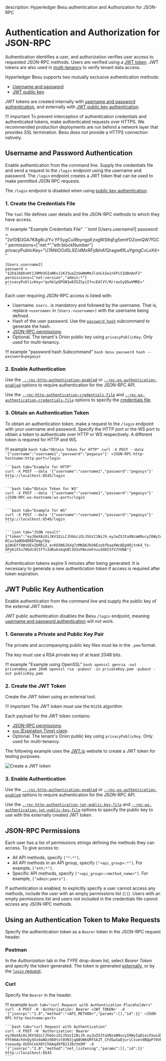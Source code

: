 description: Hyperledger Besu authentication and Authorization for JSON-RPC
<!--- END of page meta data -->

# Authentication and Authorization for JSON-RPC

Authentication identifies a user, and authorization verifies user 
access to requested JSON-RPC methods. Users are verified using a [JWT token](https://jwt.io/introduction/).
JWT tokens are also used in [multi-tenancy](../../../Concepts/Privacy/Multi-Tenancy.md) to verify tenant data access.

Hyperledger Besu supports two mutually exclusive authentication methods:

* [Username and password](#username-and-password-authentication)
* [JWT public key](#jwt-public-key-authentication).

JWT tokens are created internally with [username and password authentication](#username-and-password-authentication), and externally with [JWT public key authentication](#jwt-public-key-authentication).

!!! important 
    To prevent interception of authentication credentials and authenticated tokens, make authenticated requests over HTTPS. 
    We recommended production deployments are run behind a network layer that provides SSL termination. 
    Besu does not provide a HTTPS connection natively.


## Username and Password Authentication

Enable authentication from the command line. Supply the credentials file and send a request to the `/login` endpoint using the username and password. The `/login` endpoint creates a JWT token that can be used to make permitted JSON RPC requests.

The `/login` endpoint is disabled when using [public key authentication](#jwt-public-key-authentication).

### 1. Create the Credentials File 

The `toml` file defines user details and the JSON-RPC methods to which they have access. 

!!! example "Example Credentials File"
    ```toml
    [Users.username1]
    password = "$2a$10$l3GA7K8g6rJ/Yv.YFSygCuI9byngpEzxgWS9qEg5emYDZomQW7fGC"
    permissions=["net:*","eth:blockNumber"]
    privacyPublicKey="U7ANiOOd5L9Z/dMxRFjdbhA1Qragw6fLuYgmgCvLoX4="
    
    [Users.username2]
    password = "$2b$10$6sHt1J0MVUGIoNKvJiK33uaZzUwNmMmJlaVLkIwinkPiS1UBnAnF2"
    permissions=["net:version","admin:*"]
    privacyPublicKey="quhb1pQPGN1w8ZSZSyiIfncEAlVY/M/rauSyQ5wVMRE="
    ```

Each user requiring JSON-RPC access is listed with: 

* Username. `Users.` is mandatory and followed by the username. That is, replace `<username>` in `[Users.<username>]` with the username being defined. 
* Hash of the user password. Use the [`password hash`](../../../Reference/CLI/CLI-Subcommands.md#password) subcommand to generate the hash. 
* [JSON-RPC permissions](#json-rpc-permissions).
* Optional. The tenant's Orion public key using `privacyPublicKey`. Only used
for multi-tenancy. 

!!! example "password hash Subcommand"
    ```bash
    besu password hash --password=pegasys
    ```
    
    
### 2. Enable Authentication 
 
Use the [` --rpc-http-authentication-enabled`](../../../Reference/CLI/CLI-Syntax.md#rpc-http-authentication-enabled) or 
 [`--rpc-ws-authentication-enabled`](../../../Reference/CLI/CLI-Syntax.md#rpc-ws-authentication-enabled)
 options to require authentication for the JSON-RPC API.
  
Use the [`--rpc-http-authentication-credentials-file`](../../../Reference/CLI/CLI-Syntax.md#rpc-http-authentication-credentials-file)
and [`--rpc-ws-authentication-credentials-file`](../../../Reference/CLI/CLI-Syntax.md#rpc-ws-authentication-credentials-file) 
options to specify the [credentials file](#1-create-the-credentials-file).

### 3. Obtain an Authentication Token 

To obtain an authentication token, make a request to the `/login` endpoint with your username and password. Specify the 
HTTP port or the WS port to obtain a token to authenticate over HTTP or WS respectively. A different token is required 
for HTTP and WS. 

!!! example
    ```bash tab="Obtain Token for HTTP"
    curl -X POST --data '{"username":"username1","password":"pegasys"}' <JSON-RPC-http-hostname:http-port>/login
    ```
    
    ```bash tab="Example for HTTP"
    curl -X POST --data '{"username":"username1","password":"pegasys"}' http://localhost:8545/login
    ```
    
    ```bash tab="Obtain Token for WS"
    curl -X POST --data '{"username":"username1","password":"pegasys"}' <JSON-RPC-ws-hostname:ws-port>/login
    ```
    
    ```bash tab="Example for WS"
    curl -X POST --data '{"username":"username1","password":"pegasys"}' http://localhost:8546/login
    ```
    
    ```json tab="JSON result"
    {"token":"eyJ0eXAiOiJKV1QiLCJhbGciOiJSUzI1NiJ9.eyJwZXJtaXNzaW9ucyI6WyIqOioiXSwidXNlcm5hbWUiOiJ1c2VyMiIsImlhdCI6MTU1MDQ2MDYwNCwiZXhwIjoxNTUwNDYwOTA0fQ.l2Ycqzl_AyvReXBeUSayOlOMS_E8-DCuz3q0Db0DKD7mqyl6q-giWoEtfdWzUEvZbRRi2_ecKO3N6JkXq7zMKQAJbVAEzobfbaaXWcQEpHOjtnK4_Yz-UPyKiXtu7HGdcdl5Tfx3dKoksbqkBl3U3vFWxzmFnuu3dAISfVJYUNA"}
    ``` 

Authentication tokens expire 5 minutes after being generated. It is necessary to generate a new authentication 
token if access is required after token expiration.     

## JWT Public Key Authentication

Enable authentication from the command line and supply the public key of the external JWT token.

JWT public authentication disables the Besu `/login` endpoint, meaning [username and password authentication](#username-and-password-authentication) will not work.

### 1. Generate a Private and Public Key Pair

The private and accompanying public key files must be in the `.pem` format.

The key must use a RSA private key of at least 2048 bits.

!!! example "Example using OpenSSL"
    ```bash
    openssl genrsa -out privateKey.pem 2048
    openssl rsa -pubout -in privateKey.pem -pubout -out publicKey.pem
    ```

### 2. Create the JWT Token

Create the JWT token using an external tool. 

!!! important
    The JWT token must use the `RS256` algorithm 

Each payload for the JWT token contains:

* [JSON-RPC permissions](#json-rpc-permissions).
* [`exp` (Expiration Time) claim](https://tools.ietf.org/html/rfc7519#section-4.1.4).
* Optional. The tenant's Orion public key using `privacyPublicKey`. Only used
for multi-tenancy. 

The following example uses the [JWT.io](https://jwt.io/) website to create a JWT token for testing purposes.

![Create a JWT token](../../../images/JWT.png)

### 3. Enable Authentication

Use the [` --rpc-http-authentication-enabled`](../../../Reference/CLI/CLI-Syntax.md#rpc-http-authentication-enabled) or 
 [`--rpc-ws-authentication-enabled`](../../../Reference/CLI/CLI-Syntax.md#rpc-ws-authentication-enabled)
 options to require authentication for the JSON-RPC API.
  
Use the [`--rpc-http-authentication-jwt-public-key-file`](../../../Reference/CLI/CLI-Syntax.md#rpc-http-authentication-jwt-public-key-file) and [`--rpc-ws-authentication-jwt-public-key-file`](../../../Reference/CLI/CLI-Syntax.md#rpc-ws-authentication-jwt-public-key-file) options to specify the public key to use with the externally created JWT token.
    
## JSON-RPC Permissions 

Each user has a list of permissions strings defining the methods they can access. To give access to: 

* All API methods, specify `["*:*"]`.
* All API methods in an API group, specify `["<api_group>:*"]`. For example, `["eth:*"]`. 
* Specific API methods, specify `["<api_group>:<method_name>"]`. For example, `["admin:peers"]`.

If authentication is enabled, to explicitly specify a user cannot access any methods, include the user with an empty permissions list (`[]`). 
Users with an empty permissions list and users not included in the credentials file cannot access any JSON-RPC
methods. 

## Using an Authentication Token to Make Requests 

Specify the authentication token as a `Bearer` token in the JSON-RPC request header. 

### Postman

In the _Authorization_ tab in the _TYPE_ drop-down list, select *Bearer Token* and specify the token 
generated. The token is generated [externally](#2-create-the-jwt-token), or by the [`login` request](#3-obtain-an-authentication-token). 

### Curl

Specify the `Bearer` in the header. 

!!! example
    ```bash tab="curl Request with Authentication Placeholders"
    curl -X POST -H 'Authorization: Bearer <JWT_TOKEN>' -d '{"jsonrpc":"2.0","method":"<API_METHOD>","params":[],"id":1}' <JSON-RPC-http-hostname:port>
    ```
    
    ```bash tab="curl Request with Authentication"
    curl -X POST -H 'Authorization: Bearer eyJ0eXAiOiJKV1QiLCJhbGciOiJSUzI1NiJ9.eyJwZXJtaXNzaW9ucyI6WyIqOioiXSwidXNlcm5hbWUiOiJ1c2VyMiIsImlhdCI6MTU1MDQ2MTQxNiwiZXhwIjoxNTUwNDYxNzE2fQ.WQ1mqpqzRLHaoL8gOSEZPvnRs_qf6j__7A3Sg8vf9RKvWdNTww_vRJF1gjcVy-FFh96AchVnQyXVx0aNUz9O0txt8VN3jqABVWbGMfSk2T_CFdSw5aDjuriCsves9BQpP70Vhj-tseaudg-XU5hCokX0tChbAqd9fB2138zYm5M' -d '{"jsonrpc":"2.0","method":"net_listening","params":[],"id":1}' http://localhost:8545
    ```